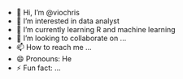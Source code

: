 - 👋 Hi, I’m @viochris
- 👀 I’m interested in data analyst 
- 🌱 I’m currently learning R and machine learning 
- 💞️ I’m looking to collaborate on ...
- 📫 How to reach me ...
- 😄 Pronouns: He
- ⚡ Fun fact: ...

<!---
viochris/viochris is a ✨ special ✨ repository because its `README.md` (this file) appears on your GitHub profile.
You can click the Preview link to take a look at your changes.
--->
